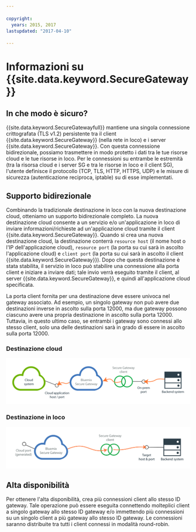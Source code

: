 ```yaml
---

copyright:
  years: 2015, 2017
lastupdated: "2017-04-10"

---
```


# Informazioni su {{site.data.keyword.SecureGateway}}

## In che modo è sicuro?
{{site.data.keyword.SecureGatewayfull}} mantiene una singola connessione crittografata (TLS v1.2) persistente tra il client {{site.data.keyword.SecureGateway}} (nella rete in loco) e i server {{site.data.keyword.SecureGateway}}. Con questa connessione bidirezionale, possiamo trasmettere in modo protetto i dati tra le tue risorse cloud e le tue risorse in loco. Per le connessioni su entrambe le estremità (tra la risorsa cloud e i server SG e tra le risorse in loco e il client SG), l'utente definisce il protocollo (TCP, TLS, HTTP, HTTPS, UDP) e le misure di sicurezza (autenticazione reciproca, iptable) su di esse implementati.  

## Supporto bidirezionale
Combinando la tradizionale destinazione in loco con la nuova destinazione cloud, otteniamo un supporto bidirezionale completo. La nuova destinazione cloud consente a un servizio e/o un'applicazione in loco di inviare informazioni/richieste ad un'applicazione cloud tramite il client {{site.data.keyword.SecureGateway}}.  Quando si crea una nuova destinazione cloud, la destinazione conterrà `resource host` (il nome host o l'IP dell'applicazione cloud), `resource port` (la porta su cui sarà in ascolto l'applicazione cloud) e `client port` (la porta su cui sarà in ascolto il client {{site.data.keyword.SecureGateway}}). Dopo che questa destinazione è stata stabilita, il servizio in loco può stabilire una
connessione alla porta client e iniziare a inviare dati; tale invio verrà eseguito tramite il client, al server {{site.data.keyword.SecureGateway}},
e quindi all'applicazione cloud specificata.

La porta client fornita per una destinazione deve essere univoca nel gateway associato.  Ad esempio, un singolo gateway non può avere due destinazioni inverse in ascolto sulla porta 12000,
ma due gateway possono ciascuno avere una propria destinazione in ascolto sulla porta 12000. Tuttavia, in questo ultimo caso, se entrambi i gateway sono connessi allo stesso client, solo una
delle destinazioni sarà in grado di essere in ascolto sulla porta 12000.

### Destinazione cloud
![Destinazione cloud](./images/reverseDestination.png?raw=true "Destinazione cloud")

### Destinazione in loco
![Destinazione in loco](./images/onPremDestination.png?raw=true "Destinazione in loco")

## Alta disponibilità
Per ottenere l'alta disponibilità, crea più connessioni client allo stesso ID gateway.  Tale operazione può essere eseguita connettendo molteplici client a singolo gateway allo stesso ID gateway e/o immettendo più connessioni su un singolo client a più gateway allo stesso ID gateway. Le connessioni saranno distribuite tra tutti i client connessi in modalità round-robin.
